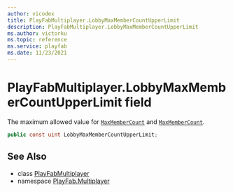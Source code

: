 ```yaml
---
author: vicodex
title: PlayFabMultiplayer.LobbyMaxMemberCountUpperLimit
description: PlayFabMultiplayer.LobbyMaxMemberCountUpperLimit
ms.author: victorku
ms.topic: reference
ms.service: playfab
ms.date: 11/23/2021
---
```


# PlayFabMultiplayer.LobbyMaxMemberCountUpperLimit field

The maximum allowed value for [`MaxMemberCount`](../LobbyCreateConfiguration/MaxMemberCount.md) and [`MaxMemberCount`](../LobbyDataUpdate/MaxMemberCount.md).

```csharp
public const uint LobbyMaxMemberCountUpperLimit;
```

## See Also

* class [PlayFabMultiplayer](../PlayFabMultiplayer.md)
* namespace [PlayFab.Multiplayer](../../PlayFabMultiplayerSDK.md)

